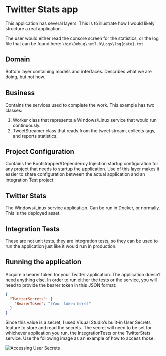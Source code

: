 # Twitter Stats app

This application has several layers. This is to illustrate how I would likely structure a real application. 

The user would either read the console screen for the statistics, or the log file that can be found here: `\bin\Debug\net7.0\Logs\log{date}.txt`

## Domain

Bottom layer containing models and interfaces. Describes what we are doing, but not how.

## Business

Contains the services used to complete the work. This example has two classes:

1. Worker class that represents a Windows/Linux service that would run continuously. 
1. TweetStreamer class that reads from the tweet stream, collects tags, and reports statistics.

## Project Configuration
Contains the Bootstrapper/Dependency Injection startup configuration for any project that needs to startup the application. Use of this layer makes it easier to share configuration between the actual application and an Integration Test project.

## Twitter Stats

The Windows/Linux service application. Can be run in Docker, or normally. This is the deployed asset.

## Integration Tests

These are not unit tests, they are integration tests, so they can be used to run the application just like it would run in production.

## Running the application

Acquire a bearer token for your Twitter application. The application doesn’t need anything else.
In order to run either the tests or the service, you will need to provide the bearer token in this JSON format:
``` json
{
  "TwitterSecrets": {
    "BearerToken": "[Your token here]"
  }
}
```

Since this value is a secret, I used Visual Studio’s built-in User Secrets feature to store and read the secrets. The secret will need to be set for whichever application you run, the IntegrationTests or the TwitterStats service. 
Use the following image as an example of how to access those.

![Accessing User Secrets](https://user-images.githubusercontent.com/1778167/208727048-0ed13592-f1ad-45ae-81cf-908f5c425634.png)

